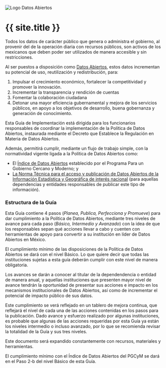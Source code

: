 ![Logo Datos Abiertos](http://mxabierto.github.io/guia/assets/images/datos.gob.mx_logo.png)

# {{ site.title }}

Todos los datos de carácter público que genera o administra el gobierno, al provenir del de la operación diaria con recursos públicos, son activos de los mexicanos que deben poder ser utilizados de manera accesible y sin restricciones.

Al ser puestos a disposición como [Datos Abiertos](http://datos.gob.mx/acerca/), estos datos incrementan su potencial de uso, reutilización y redistribución, para:

1. Impulsar el crecimiento económico, fortalecer la competitividad y promover la innovación.
2. Incrementar la transparencia y rendición de cuentas
3. Fomentar la colaboración ciudadana
4. Detonar una mayor eficiencia gubernamental y mejora de los servicios públicos, en apoyo a los objetivos de desarrollo, buena gobernanza y generación de conocimiento.

Esta Guía de Implementación está dirigida para los funcionarios responsables de coordinar la implementación de la Política de Datos Abiertos, instaurada mediante el Decreto que Establece la Regulación en Materia de Datos Abiertos.

Además, permitirá cumplir, mediante un flujo de trabajo simple, con la normatividad vigente ligada a la Política de Datos Abiertos como: 

* El [Índice de Datos Abiertos](http://www.funcionpublica.gob.mx/web/doctos/ua/ssfp/uegdg/pgcm/material/documentos/ti_3_pgcm_bases_lineam_datosabiertos.pdf) establecido por el Programa Para un Gobierno Cercano y Moderno; y
* [La Norma Técnica para el acceso y publicación de Datos Abiertos de la Información Estadística y Geográfica de interés nacional](http://www.dof.gob.mx/nota_detalle.php?codigo=5374183&fecha=04/12/2014) (para aquellas dependencias y entidades responsables de publicar este tipo de información).

### Estructura de la Guía

Esta Guía contiene 4 pasos (_Planea, Publica, Perfecciona y Promueve_) para dar cumplimiento a la Política de Datos Abiertos, mediante tres niveles de avance para cada paso (_Básico, Intermedio y Avanzado_) con la idea de que los responsables sepan qué acciones llevar a cabo y cuenten con herramientas de apoyo para convertir a su institución en líder de Datos Abiertos en México.

El cumplimiento mínimo de las disposiciones de la Política de Datos Abiertos se dará con el nivel Básico. Lo que quiere decir que todas las instituciones sujetas a esta guía deberán cumplir con este nivel de manera obligatoria. 

Los avances se darán a conocer al titular de la dependendencia o entidad de manera anual, y aquellas instituciones que presenten mayor nivel de avance tendrán la oportunidad de presentar sus acciones e impacto en los mecanismos institucionales de Datos Abiertos, así como de incrementar el potencial de impacto público de sus datos.

Este cumplimiento se verá reflejado en un tablero de mejora continua, que reflejará el nivel de cada una de las acciones contenidas en los pasos para la publicación. Dado avance y esfuerzo realizado por algunas instituciones, es probable que algunas de las acciones requeridas por esta Guía ya están los niveles intermedio o incluso avanzado, por lo que se recomienda revisar la totalidad de la Guía y sus tres niveles.

Este documento será expandido constantemente con recursos, materiales y herramientas. 

El cumplimiento mínimo con el Índice de Datos Abiertos del PGCyM se dará en el Paso 2-b del nivel Básico de esta Guía.

